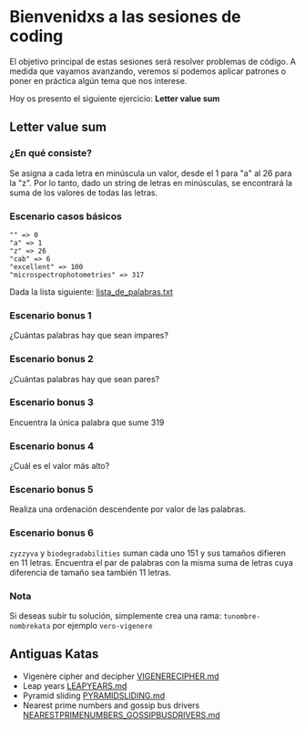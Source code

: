 # Bienvenidxs a las sesiones de coding

El objetivo principal de estas sesiones será resolver problemas de código. A medida que vayamos avanzando, veremos
si podemos aplicar patrones o poner en práctica algún tema que nos interese.

Hoy os presento el siguiente ejercicio: **Letter value sum**

## Letter value sum

### ¿En qué consiste?

Se asigna a cada letra en minúscula un valor, desde el 1 para "a" al 26 para la "z". Por lo tanto,
dado un string de letras en minúsculas, se encontrará la suma de los valores de todas las letras.

### Escenario casos básicos
```
"" => 0
"a" => 1
"z" => 26
"cab" => 6
"excellent" => 100
"microspectrophotometries" => 317
```

Dada la lista siguiente: [lista_de_palabras.txt](https://raw.githubusercontent.com/dolph/dictionary/master/enable1.txt)

### Escenario bonus 1
¿Cuántas palabras hay que sean impares?

### Escenario bonus 2
¿Cuántas palabras hay que sean pares?

### Escenario bonus 3
Encuentra la única palabra que sume 319

### Escenario bonus 4
¿Cuál es el valor más alto?

### Escenario bonus 5
Realiza una ordenación descendente por valor de las palabras.

### Escenario bonus 6
`zyzzyva` y `biodegradabilities` suman cada uno 151 y sus tamaños difieren en 11 letras. Encuentra el par de palabras
con la misma suma de letras cuya diferencia de tamaño sea también 11 letras.

### Nota
Si deseas subir tu solución, simplemente crea una rama: `tunombre-nombrekata` por ejemplo `vero-vigenere`

## Antiguas Katas
- Vigenère cipher and decipher [VIGENERECIPHER.md](old-katas/VIGENERECIPHER.md)
- Leap years [LEAPYEARS.md](old-katas/LEAPYEARS.md)
- Pyramid sliding [PYRAMIDSLIDING.md](old-katas/PYRAMIDSLIDING.md)
- Nearest prime numbers and gossip bus drivers [NEARESTPRIMENUMBERS_GOSSIPBUSDRIVERS.md](old-katas/NEARESTPRIMENUMBERS_GOSSIPBUSDRIVERS.md)
